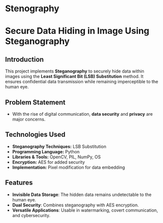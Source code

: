 # Stenography

# Secure Data Hiding in Image Using Steganography

## Introduction
This project implements **Steganography** to securely hide data within images using the **Least Significant Bit (LSB) Substitution** method. It ensures confidential data transmission while remaining imperceptible to the human eye.

## Problem Statement
- With the rise of digital communication, **data security** and **privacy** are major concerns.


## Technologies Used
- **Steganography Techniques:** LSB Substitution
- **Programming Language:** Python
- **Libraries & Tools:** OpenCV, PIL, NumPy, OS
- **Encryption:** AES for added security
- **Implementation:** Pixel modification for data embedding

## Features 
- **Invisible Data Storage**: The hidden data remains undetectable to the human eye.
- **Dual Security**: Combines steganography with AES encryption.
- **Versatile Applications**: Usable in watermarking, covert communication, and cybersecurity.



